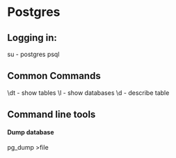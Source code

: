 # Postgres
## Logging in:

  su - postgres
  psql <database>

## Common Commands
  \dt - show tables
  \l - show databases
  \d <table> - describe table


## Command line tools

#### Dump database

  pg_dump <dbname> >file